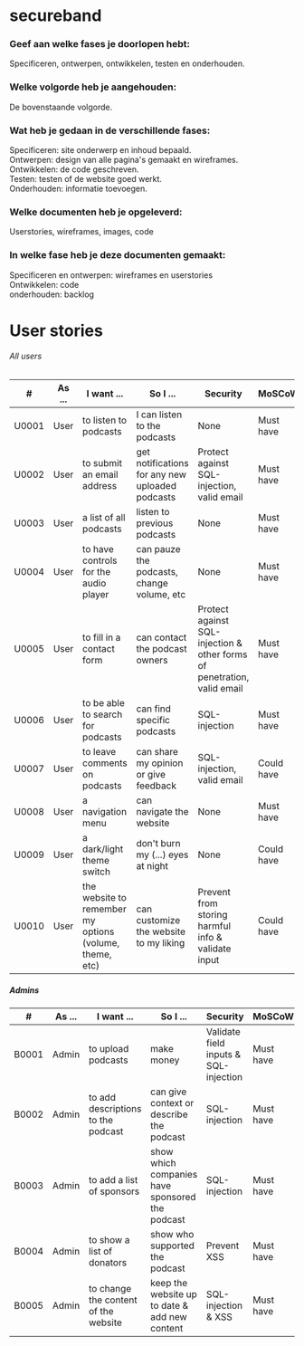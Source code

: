 # secureband

<h3>Geef aan welke fases je doorlopen hebt:</h3>
Specificeren, ontwerpen, ontwikkelen, testen en onderhouden.

<h3>Welke volgorde heb je aangehouden:</h3>
De bovenstaande volgorde.

<h3>Wat heb je gedaan in de verschillende fases:</h3>
Specificeren: site onderwerp en inhoud bepaald.<br>
Ontwerpen: design van alle pagina's gemaakt en wireframes.<br>
Ontwikkelen: de code geschreven.<br>
Testen: testen of de website goed werkt.<br>
Onderhouden: informatie toevoegen.

<h3>Welke documenten heb je opgeleverd:</h3>
Userstories, wireframes, images, code

<h3>In welke fase heb je deze documenten gemaakt:</h3>
Specificeren en ontwerpen: wireframes en userstories<br>
Ontwikkelen: code<br>
onderhouden: backlog

# User stories

###### All users
| # | As ... | I want ... | So I ... | Security | MoSCoW | Status |
| ------ | ------ | ------ | ------ | ------ | ------ | ------ |
| U0001 | User | to listen to podcasts | I can listen to the podcasts | None | Must have | TODO |
| U0002 | User | to submit an email address | get notifications for any new uploaded podcasts | Protect against SQL-injection, valid email | Must have | TODO |
| U0003 | User | a list of all podcasts | listen to previous podcasts | None | Must have | TODO |
| U0004 | User | to have controls for the audio player | can pauze the podcasts, change volume, etc | None | Must have | TODO |
| U0005 | User | to fill in a contact form | can contact the podcast owners | Protect against SQL-injection & other forms of penetration, valid email | Must have | TODO |
| U0006 | User | to be able to search for podcasts | can find specific podcasts | SQL-injection | Must have | TODO |
| U0007 | User | to leave comments on podcasts | can share my opinion or give feedback | SQL-injection, valid email | Could have | TODO |
| U0008 | User | a navigation menu | can navigate the website | None | Must have | TODO |
| U0009 | User | a dark/light theme switch | don't burn my (...) eyes at night | None | Could have | TODO |
| U0010 | User | the website to remember my options (volume, theme, etc) | can customize the website to my liking | Prevent from storing harmful info & validate input | Could have | TODO |

##### Admins
| # | As ... | I want ... | So I ... | Security | MoSCoW | Status |
| ------ | ------ | ------ | ------ | ------ | ------ | ------ |
| B0001 | Admin | to upload podcasts | make money | Validate field inputs & SQL-injection | Must have | TODO |
| B0002 | Admin | to add descriptions to the podcast | can give context or describe the podcast | SQL-injection | Must have | TODO |
| B0003 | Admin | to add a list of sponsors | show which companies have sponsored the podcast | SQL-injection | Must have | TODO |
| B0004 | Admin | to show a list of donators | show who supported the podcast | Prevent XSS | Must have | TODO |
| B0005 | Admin | to change the content of the website | keep the website up to date & add new content | SQL-injection & XSS | Must have | TODO |			
